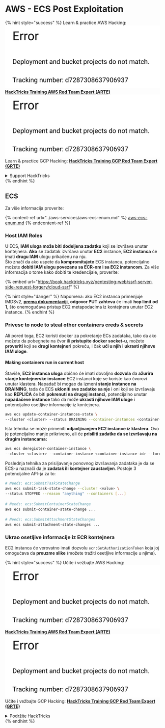 # AWS - ECS Post Exploitation

{% hint style="success" %}
Learn & practice AWS Hacking:<img src="../../../.gitbook/assets/image (1) (1).png" alt="" data-size="line">[**HackTricks Training AWS Red Team Expert (ARTE)**](https://training.hacktricks.xyz/courses/arte)<img src="../../../.gitbook/assets/image (1) (1).png" alt="" data-size="line">\
Learn & practice GCP Hacking: <img src="../../../.gitbook/assets/image (2).png" alt="" data-size="line">[**HackTricks Training GCP Red Team Expert (GRTE)**<img src="../../../.gitbook/assets/image (2).png" alt="" data-size="line">](https://training.hacktricks.xyz/courses/grte)

<details>

<summary>Support HackTricks</summary>

* Check the [**subscription plans**](https://github.com/sponsors/carlospolop)!
* **Join the** 💬 [**Discord group**](https://discord.gg/hRep4RUj7f) or the [**telegram group**](https://t.me/peass) or **follow** us on **Twitter** 🐦 [**@hacktricks\_live**](https://twitter.com/hacktricks\_live)**.**
* **Share hacking tricks by submitting PRs to the** [**HackTricks**](https://github.com/carlospolop/hacktricks) and [**HackTricks Cloud**](https://github.com/carlospolop/hacktricks-cloud) github repos.

</details>
{% endhint %}

## ECS

Za više informacija proverite:

{% content-ref url="../aws-services/aws-ecs-enum.md" %}
[aws-ecs-enum.md](../aws-services/aws-ecs-enum.md)
{% endcontent-ref %}

### Host IAM Roles

U ECS, **IAM uloga može biti dodeljena zadatku** koji se izvršava unutar kontejnera. **Ako** se zadatak izvršava unutar **EC2** instance, **EC2 instanca** će imati **drugu IAM** ulogu prikačenu na nju.\
Što znači da ako uspete da **kompromitujete** ECS instancu, potencijalno možete **dobiti IAM ulogu povezanu sa ECR-om i sa EC2 instancom**. Za više informacija o tome kako dobiti te kredencijale, proverite:

{% embed url="https://book.hacktricks.xyz/pentesting-web/ssrf-server-side-request-forgery/cloud-ssrf" %}

{% hint style="danger" %}
Napomena: ako EC2 instanca primenjuje IMDSv2, [**prema dokumentaciji**](https://docs.aws.amazon.com/AWSEC2/latest/UserGuide/instance-metadata-v2-how-it-works.html), **odgovor PUT zahteva** će imati **hop limit od 1**, što onemogućava pristup EC2 metapodacima iz kontejnera unutar EC2 instance.
{% endhint %}

### Privesc to node to steal other containers creds & secrets

Ali pored toga, EC2 koristi docker za pokretanje ECs zadataka, tako da ako možete da pobegnete na čvor ili **pristupite docker socket-u**, možete **proveriti** koji se **drugi kontejneri** pokreću, i čak **ući u njih** i **ukrasti njihove IAM uloge**.

#### Making containers run in current host

Štaviše, **EC2 instanca uloga** obično će imati dovoljno **dozvola** da **ažurira stanje kontejnerske instance** EC2 instanci koje se koriste kao čvorovi unutar klastera. Napadač bi mogao da izmeni **stanje instance na DRAINING**, tada će ECS **ukloniti sve zadatke sa nje** i oni koji se izvršavaju kao **REPLICA** će biti **pokrenuti na drugoj instanci,** potencijalno unutar **napadačeve instance** tako da može **ukrasti njihove IAM uloge** i potencijalno osetljive informacije iz kontejnera.
```bash
aws ecs update-container-instances-state \
--cluster <cluster> --status DRAINING --container-instances <container-instance-id>
```
Ista tehnika se može primeniti **odjavljivanjem EC2 instance iz klastera**. Ovo je potencijalno manje prikriveno, ali će **prisiliti zadatke da se izvršavaju na drugim instancama:**
```bash
aws ecs deregister-container-instance \
--cluster <cluster> --container-instance <container-instance-id> --force
```
Poslednja tehnika za prisiljavanje ponovnog izvršavanja zadataka je da se ECS-u naznači da je **zadatak ili kontejner zaustavljen**. Postoje 3 potencijalne API-ja za to:
```bash
# Needs: ecs:SubmitTaskStateChange
aws ecs submit-task-state-change --cluster <value> \
--status STOPPED --reason "anything" --containers [...]

# Needs: ecs:SubmitContainerStateChange
aws ecs submit-container-state-change ...

# Needs: ecs:SubmitAttachmentStateChanges
aws ecs submit-attachment-state-changes ...
```
### Ukrao osetljive informacije iz ECR kontejnera

EC2 instanca će verovatno imati dozvolu `ecr:GetAuthorizationToken` koja joj omogućava da **preuzme slike** (možete tražiti osetljive informacije u njima).

{% hint style="success" %}
Učite i vežbajte AWS Hacking:<img src="../../../.gitbook/assets/image (1) (1).png" alt="" data-size="line">[**HackTricks Training AWS Red Team Expert (ARTE)**](https://training.hacktricks.xyz/courses/arte)<img src="../../../.gitbook/assets/image (1) (1).png" alt="" data-size="line">\
Učite i vežbajte GCP Hacking: <img src="../../../.gitbook/assets/image (2).png" alt="" data-size="line">[**HackTricks Training GCP Red Team Expert (GRTE)**<img src="../../../.gitbook/assets/image (2).png" alt="" data-size="line">](https://training.hacktricks.xyz/courses/grte)

<details>

<summary>Podržite HackTricks</summary>

* Proverite [**planove pretplate**](https://github.com/sponsors/carlospolop)!
* **Pridružite se** 💬 [**Discord grupi**](https://discord.gg/hRep4RUj7f) ili [**telegram grupi**](https://t.me/peass) ili **pratite** nas na **Twitteru** 🐦 [**@hacktricks\_live**](https://twitter.com/hacktricks\_live)**.**
* **Podelite hakerske trikove slanjem PR-ova na** [**HackTricks**](https://github.com/carlospolop/hacktricks) i [**HackTricks Cloud**](https://github.com/carlospolop/hacktricks-cloud) github repozitorijume.

</details>
{% endhint %}
